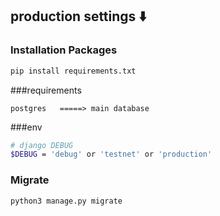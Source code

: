 ## production settings ⬇️

### Installation Packages

```bash
pip install requirements.txt
```

###requirements
```
postgres   =====> main database
```


###env
```bash
# django DEBUG
$DEBUG = 'debug' or 'testnet' or 'production'

```

### Migrate
```bash
python3 manage.py migrate
```

